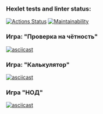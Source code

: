 ### Hexlet tests and linter status:
[![Actions Status](https://github.com/jennet-b/frontend-project-44/actions/workflows/hexlet-check.yml/badge.svg)](https://github.com/jennet-b/frontend-project-44/actions)
[![Maintainability](https://api.codeclimate.com/v1/badges/df804b0f02693cb485cb/maintainability)](https://codeclimate.com/github/jennet-b/frontend-project-44/maintainability)
### Игра: "Проверка на чётность"
[![asciicast](https://asciinema.org/a/JTJWnhE03hQtToma0161ZJWLU.svg)](https://asciinema.org/a/JTJWnhE03hQtToma0161ZJWLU)
### Игра: "Калькулятор"
[![asciicast](https://asciinema.org/a/pYysL7RGObWBLBoTYo4X0sm91.svg)](https://asciinema.org/a/pYysL7RGObWBLBoTYo4X0sm91)
### Игра "НОД"
[![asciicast](https://asciinema.org/a/pH5aSovr0iRrJMBsrR906dVQa.svg)](https://asciinema.org/a/pH5aSovr0iRrJMBsrR906dVQa)
